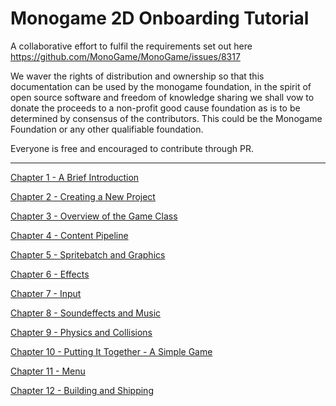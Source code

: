 # Monogame 2D Onboarding Tutorial
A collaborative effort to fulfil the requirements set out here https://github.com/MonoGame/MonoGame/issues/8317

We waver the rights of distribution and ownership so that this documentation can be used by the monogame foundation, in the spirit of open source software and freedom of knowledge sharing we shall vow to donate the proceeds to a non-profit good cause foundation as is to be determined by consensus of the contributors. This could be the Monogame Foundation or any other qualifiable foundation.

Everyone is free and encouraged to contribute through PR.

***

[Chapter 1 - A Brief Introduction](Chapters/1.%20A%20Brief%20Introduction.md)

[Chapter 2 - Creating a New Project](Chapters/2.%20Creating%20a%20New%20Project.md)

[Chapter 3 - Overview of the Game Class](Chapters/3.%20Overview%20of%20the%20Game%20Class.md)

[Chapter 4 - Content Pipeline](Chapters/4.%20Content%20Pipeline.md)

[Chapter 5 - Spritebatch and Graphics](Chapters/5.%20Spritebatch%20and%20Graphics.md)

[Chapter 6 - Effects](Chapters/6.%20Effects.md)

[Chapter 7 - Input](Chapters/7.%20Input.md)

[Chapter 8 - Soundeffects and Music](Chapters/8.%20Soundeffects%20and%20Music.md)

[Chapter 9 - Physics and Collisions](Chapters/9.%20Physics%20and%20Collisions.md)

[Chapter 10 - Putting It Together - A Simple Game](Chapters/10.%20Putting%20It%20Together%20-%20A%20Simple%20Game.md)

[Chapter 11 - Menu](Chapters/11.%20Menu.md)

[Chapter 12 - Building and Shipping](Chapters/12.%20Building%20and%20Shipping.md)
